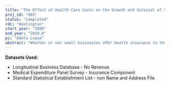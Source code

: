 ```yaml
---
title: "The Effect of Health Care Costs on the Growth and Survival of Small Business"
proj_id: "685"
status: "Completed"
rdc: "Washington"
start_year: "2008"
end_year: "2010.0"
pi: "Adela Luque"
abstract: "Whether or not small businesses oﬀer health insurance to their employees is a critical factor in the health care coverage of many Americans, yet little is known about the relationship between health care costs and business growth. The project links data from the annual Medical Expenditure Panel Survey—Insurance Component (MEPS-IC) data ﬁ les to each other as well as to the Longitudinal Business Database (LBD). The study would use MEPS-IC data from 1996 to the present, longitudinally linked using the LBD, to examine the relation-ship between offering health insurance and ﬁrm outcomes. The primary emphasis is on the eﬀect of insurance oﬀering on ﬁrm performance, rather than the eﬀects of ﬁrm performance on the decision to oﬀer insurance. The project uses diﬀerences over time for establishments that are observed more than once to estimate these eﬀects, using instrumental variables to deal with endogeneity. The project also will develop a methodology for estimating non-response to the MEPS-IC."
---
```


**Datasets Used:**

  - Longitudinal Business Database - No Revenue 
  - Medical Expenditure Panel Survey - Insurance Component 
  - Standard Statistical Establishment List - non Name and Address File 

